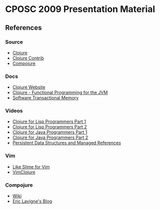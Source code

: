 CPOSC 2009 Presentation Material
================================

References 
----------

### Source ###

- [Clojure](http://github.com/richhickey/clojure-contrib)
- [Clojure Contrib](http://github.com/richhickey/clojure-contrib)
- [Compojure](http://github.com/weavejester/compojure)

### Docs ###

- [Clojure Website](http://clojure.org/)
- [Clojure - Functional Programming for the JVM](http://java.ociweb.com/mark/clojure/article.html)
- [Software Transactional Memory](http://java.ociweb.com/mark/stm/article.html)

### Videos ###

- [Clojure for Lisp Programmers Part 1](http://blip.tv/file/1313398/)
- [Clojure for Lisp Programmers Part 2](http://blip.tv/file/1313503/)
- [Clojure for Java Programmers Part 1](http://blip.tv/file/982823/)
- [Clojure for Java Programmers Part 2](http://blip.tv/file/982823/)
- [Persistent Data Structures and Managed References](http://www.infoq.com/presentations/Value-Identity-State-Rich-Hickey)

### Vim ###

- [Like Slime for Vim](http://technotales.wordpress.com/2007/10/03/like-slime-for-vim/)
- [VimClojure](http://kotka.de/projects/clojure/vimclojure.html)

### Compojure ###

- [Wiki](http://en.wikibooks.org/wiki/Compojure)
- [Eric Lavigne's Blog](http://ericlavigne.wordpress.com/)
